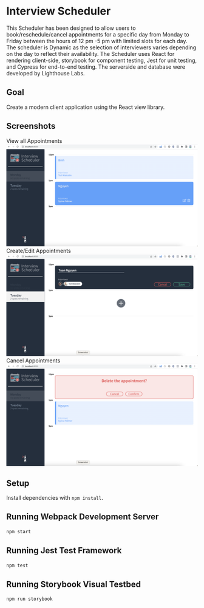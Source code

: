 # Interview Scheduler

This Scheduler has been designed to allow users to book/reschedule/cancel appointments for a specific day from Monday to Friday between the hours of 12 pm -5 pm with limited slots for each day. The scheduler is Dynamic as the selection of interviewers varies depending on the day to reflect their availability. 
The Scheduler uses React for rendering client-side, storybook for component testing, Jest for unit testing, and Cypress for end-to-end testing.
The serverside and database were developed by Lighthouse Labs.

## Goal
Create a modern client application using the React view library.


## Screenshots
View all Appointments
![View all Appointments](https://github.com/ttbinh139/scheduler/blob/master/docs/appointments_view.png?raw=true)
Create/Edit Appointments
![Create/Edit Appointments](https://github.com/ttbinh139/scheduler/blob/master/docs/appointments_create-edit.png?raw=true)
Cancel Appointments
![Cancel Appointments](https://github.com/ttbinh139/scheduler/blob/master/docs/appointments_delete.png?raw=true)

## Setup

Install dependencies with `npm install`.

## Running Webpack Development Server

```sh
npm start
```

## Running Jest Test Framework

```sh
npm test
```

## Running Storybook Visual Testbed

```sh
npm run storybook
```
